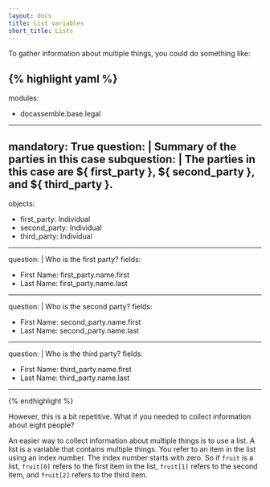 ```yaml
---
layout: docs
title: List variables
short_title: Lists
---
```


To gather information about multiple things, you could do something
like:

{% highlight yaml %}
---
modules:
  - docassemble.base.legal
---
mandatory: True
question: |
  Summary of the parties in this case
subquestion: |
  The parties in this case are ${ first_party }, ${ second_party },
  and ${ third_party }.
---
objects:
  - first_party: Individual
  - second_party: Individual
  - third_party: Individual
---
question: |
  Who is the first party?
fields:
  - First Name: first_party.name.first
  - Last Name: first_party.name.last
---
question: |
  Who is the second party?
fields:
  - First Name: second_party.name.first
  - Last Name: second_party.name.last
---
question: |
  Who is the third party?
fields:
  - First Name: third_party.name.first
  - Last Name: third_party.name.last
---
{% endhighlight %}

However, this is a bit repetitive.  What if you needed to collect
information about eight people?

An easier way to collect information about multiple things is to use a
list.  A list is a variable that contains multiple things.  You refer
to an item in the list using an index number.  The index number starts
with zero.  So if `fruit` is a list, `fruit[0]` refers to the first
item in the list, `fruit[1]` refers to the second item, and `fruit[2]`
refers to the third item.





